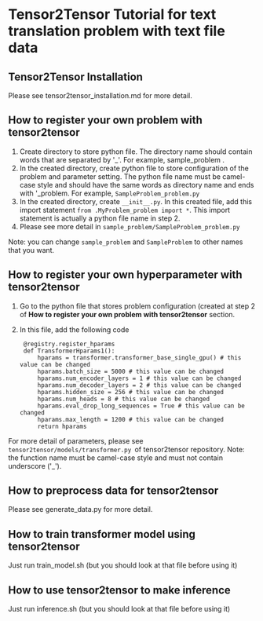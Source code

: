 # Tensor2Tensor Tutorial for text translation problem with text file data

## Tensor2Tensor Installation
Please see tensor2tensor_installation.md for more detail.

## How to register your own problem with tensor2tensor
1. Create directory to store python file. The directory name should contain words that are separated by '_'. For example, sample_problem .
2. In the created directory, create python file to store configuration of the problem and parameter setting. The python file name must be camel-case style and should have the same words as directory name and ends with '_problem. For example, `SampleProblem_problem.py`
3. In the created directory, create `__init__.py`. In this created file, add this import statement `from .MyProblem_problem import *`. This import statement is actually a python file name in step 2.
4. Please see more detail in `sample_problem/SampleProblem_problem.py`

Note: you can change `sample_problem` and `SampleProblem` to other names that you want.

## How to register your own hyperparameter with tensor2tensor
1. Go to the python file that stores problem configuration (created at step 2 of **How to register your own problem with tensor2tensor** section.
2. In this file, add the following code 

	    @registry.register_hparams
	    def TransformerHparams1():
		    hparams = transformer.transformer_base_single_gpu() # this value can be changed
	        hparams.batch_size = 5000 # this value can be changed
	        hparams.num_encoder_layers = 1 # this value can be changed
	        hparams.num_decoder_layers = 2 # this value can be changed
	        hparams.hidden_size = 256 # this value can be changed
	        hparams.num_heads = 8 # this value can be changed
	        hparams.eval_drop_long_sequences = True # this value can be changed
	        hparams.max_length = 1200 # this value can be changed
	        return hparams

For more detail of parameters, please see `tensor2tensor/models/transformer.py
`of tensor2tensor repository.
Note: the function name must be camel-case style and must not contain underscore ('_').

## How to preprocess data for tensor2tensor
Please see generate_data.py for more detail.

## How to train transformer model using tensor2tensor
Just run train_model.sh (but you should look at that file before using it)

## How to use tensor2tensor to make inference
Just run inference.sh (but you should look at that file before using it)


